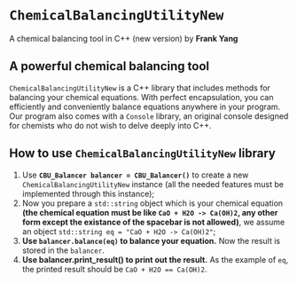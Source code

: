 # `ChemicalBalancingUtilityNew`
A chemical balancing tool in C++ (new version) by **Frank Yang**

## A powerful chemical balancing tool
`ChemicalBalancingUtilityNew` is a C++ library that includes methods for balancing your chemical equations. With perfect encapsulation, you can efficiently and conveniently balance equations anywhere in your program. Our program also comes with a `Console` library, an original console designed for chemists who do not wish to delve deeply into C++. 

## How to use `ChemicalBalancingUtilityNew` library
1. Use **`CBU_Balancer balancer = CBU_Balancer()`** to create a new `ChemicalBalancingUtilityNew` instance (all the needed features must be implemented through this instance);
2. Now you prepare a `std::string` object which is your chemical equation **(the chemical equation must be like `CaO + H2O -> Ca(OH)2`, any other form except the existance of the spacebar is not allowed)**, we assume an object `std::string eq = "CaO + H2O -> Ca(OH)2"`;
3. **Use `balancer.balance(eq)` to balance your equation.** Now the result is stored in the `balancer`.
4. **Use balancer.print_result() to print out the result.** As the example of `eq`, the printed result should be `CaO + H2O == Ca(OH)2`.


